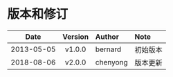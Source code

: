 # 版本和修订

| Date       | Version   |  Author    | Note    |
| --------   | :-----:   | :----      | :----   |
| 2013-05-05 | v1.0.0    | bernard    | 初始版本 |
| 2018-08-06 | v2.0.0    | chenyong   | 版本更新 |